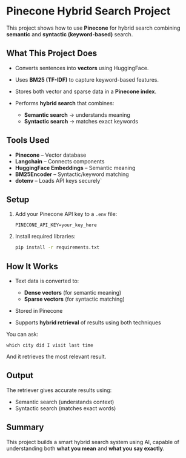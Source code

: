 # Pinecone Hybrid Search Project

This project shows how to use **Pinecone** for hybrid search combining **semantic** and **syntactic (keyword-based)** search.

## What This Project Does

* Converts sentences into **vectors** using HuggingFace.
* Uses **BM25 (TF-IDF)** to capture keyword-based features.
* Stores both vector and sparse data in a **Pinecone index**.
* Performs **hybrid search** that combines:

  * **Semantic search** → understands meaning
  * **Syntactic search** → matches exact keywords

## Tools Used

* **Pinecone** – Vector database
* **Langchain** – Connects components
* **HuggingFace Embeddings** – Semantic meaning
* **BM25Encoder** – Syntactic/keyword matching
* **dotenv** – Loads API keys securely`

## Setup

1. Add your Pinecone API key to a `.env` file:

   ```.env
   PINECONE_API_KEY=your_key_here
   ```

2. Install required libraries:

   ```cmd
   pip install -r requirements.txt
   ```

## How It Works

* Text data is converted to:

  * **Dense vectors** (for semantic meaning)
  * **Sparse vectors** (for syntactic matching)
* Stored in Pinecone
* Supports **hybrid retrieval** of results using both techniques

You can ask:
```
which city did I visit last time
```
And it retrieves the most relevant result.

## Output
The retriever gives accurate results using:
* Semantic search (understands context)
* Syntactic search (matches exact words)

## Summary

This project builds a smart hybrid search system using AI, capable of understanding both **what you mean** and **what you say exactly**.
